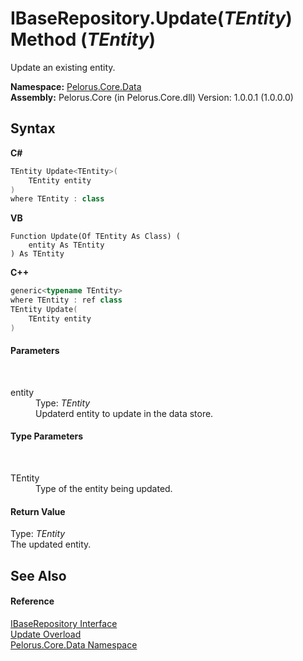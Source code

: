 # IBaseRepository.Update(*TEntity*) Method (*TEntity*)
 

Update an existing entity.

**Namespace:**&nbsp;<a href="E27DB326">Pelorus.Core.Data</a><br />**Assembly:**&nbsp;Pelorus.Core (in Pelorus.Core.dll) Version: 1.0.0.1 (1.0.0.0)

## Syntax

**C#**<br />
``` C#
TEntity Update<TEntity>(
	TEntity entity
)
where TEntity : class

```

**VB**<br />
``` VB
Function Update(Of TEntity As Class) ( 
	entity As TEntity
) As TEntity
```

**C++**<br />
``` C++
generic<typename TEntity>
where TEntity : ref class
TEntity Update(
	TEntity entity
)
```


#### Parameters
&nbsp;<dl><dt>entity</dt><dd>Type: *TEntity*<br />Updaterd entity to update in the data store.</dd></dl>

#### Type Parameters
&nbsp;<dl><dt>TEntity</dt><dd>Type of the entity being updated.</dd></dl>

#### Return Value
Type: *TEntity*<br />The updated entity.

## See Also


#### Reference
<a href="30329654">IBaseRepository Interface</a><br /><a href="CAAA13E">Update Overload</a><br /><a href="E27DB326">Pelorus.Core.Data Namespace</a><br />